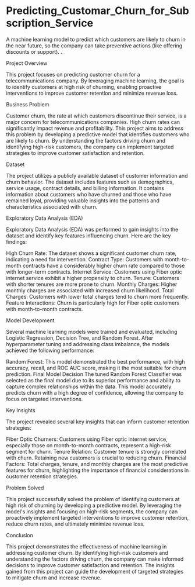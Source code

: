 # Predicting_Customar_Churn_for_Subscription_Service
A machine learning model to predict which customers are likely to churn in the near future, so the company can take preventive actions (like offering discounts or support). .

Project Overview

This project focuses on predicting customer churn for a telecommunications company. By leveraging machine learning, the goal is to identify customers at high risk of churning, enabling proactive interventions to improve customer retention and minimize revenue loss.

Business Problem

Customer churn, the rate at which customers discontinue their service, is a major concern for telecommunications companies. High churn rates can significantly impact revenue and profitability. This project aims to address this problem by developing a predictive model that identifies customers who are likely to churn. By understanding the factors driving churn and identifying high-risk customers, the company can implement targeted strategies to improve customer satisfaction and retention.

Dataset

The project utilizes a publicly available dataset of customer information and churn behavior. The dataset includes features such as demographics, service usage, contract details, and billing information. It contains information about customers who have churned and those who have remained loyal, providing valuable insights into the patterns and characteristics associated with churn.

Exploratory Data Analysis (EDA)

Exploratory Data Analysis (EDA) was performed to gain insights into the dataset and identify key features influencing churn. Here are the key findings:

High Churn Rate: The dataset shows a significant customer churn rate, indicating a need for intervention.
Contract Type: Customers with month-to-month contracts have a considerably higher churn rate compared to those with longer-term contracts.
Internet Service: Customers using Fiber optic internet service exhibit a higher propensity to churn.
Tenure: Customers with shorter tenures are more prone to churn.
Monthly Charges: Higher monthly charges are associated with increased churn likelihood.
Total Charges: Customers with lower total charges tend to churn more frequently.
Feature Interactions: Churn is particularly high for Fiber optic customers with month-to-month contracts.

Model Development

Several machine learning models were trained and evaluated, including Logistic Regression, Decision Tree, and Random Forest. After hyperparameter tuning and addressing class imbalance, the models achieved the following performance:

Random Forest: This model demonstrated the best performance, with high accuracy, recall, and ROC AUC score, making it the most suitable for churn prediction.
Final Model Decision
The tuned Random Forest Classifier was selected as the final model due to its superior performance and ability to capture complex relationships within the data. This model accurately predicts churn with a high degree of confidence, allowing the company to focus on targeted interventions.

Key Insights

The project revealed several key insights that can inform customer retention strategies:

Fiber Optic Churners: Customers using Fiber optic internet service, especially those on month-to-month contracts, represent a high-risk segment for churn.
Tenure Relation: Customer tenure is strongly correlated with churn. Retaining new customers is crucial to reducing churn.
Financial Factors: Total charges, tenure, and monthly charges are the most predictive features for churn, highlighting the importance of financial considerations in customer retention strategies.

Problem Solved

This project successfully solved the problem of identifying customers at high risk of churning by developing a predictive model. By leveraging the model's insights and focusing on high-risk segments, the company can proactively implement targeted interventions to improve customer retention, reduce churn rates, and ultimately minimize revenue loss.

Conclusion

This project demonstrates the effectiveness of machine learning in addressing customer churn. By identifying high-risk customers and understanding the factors driving churn, the company can make informed decisions to improve customer satisfaction and retention. The insights gained from this project can guide the development of targeted strategies to mitigate churn and increase revenue.
